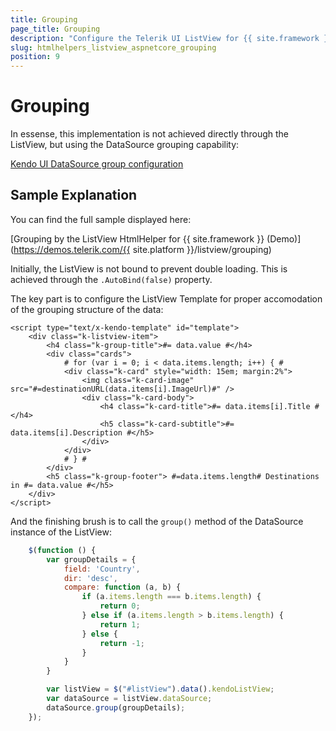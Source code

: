 ```yaml
---
title: Grouping
page_title: Grouping
description: "Configure the Telerik UI ListView for {{ site.framework }} to implement grouping functionality."
slug: htmlhelpers_listview_aspnetcore_grouping
position: 9
---
```


# Grouping

In essense, this implementation is not achieved directly through the ListView, but using the DataSource grouping capability:

[Kendo UI DataSource group configuration](https://docs.telerik.com/kendo-ui/api/javascript/data/datasource/configuration/group)

## Sample Explanation

You can find the full sample displayed here:

[Grouping by the ListView HtmlHelper for {{ site.framework }} (Demo)](https://demos.telerik.com/{{ site.platform }}/listview/grouping)

Initially, the ListView is not bound to prevent double loading. This is achieved through the `.AutoBind(false)` property.

The key part is to configure the ListView Template for proper accomodation of the grouping structure of the data:

```Template
<script type="text/x-kendo-template" id="template">
    <div class="k-listview-item">
        <h4 class="k-group-title">#= data.value #</h4>
        <div class="cards">
            # for (var i = 0; i < data.items.length; i++) { #
            <div class="k-card" style="width: 15em; margin:2%">
                <img class="k-card-image" src="#=destinationURL(data.items[i].ImageUrl)#" />
                <div class="k-card-body">
                    <h4 class="k-card-title">#= data.items[i].Title #</h4>
                    <h5 class="k-card-subtitle">#= data.items[i].Description #</h5>
                </div>
            </div>
            # } #
        </div>
        <h5 class="k-group-footer"> #=data.items.length# Destinations in #= data.value #</h5>
    </div>
</script>
```
And the finishing brush is to call the `group()` method of the DataSource instance of the ListView:

```JavaScript
    $(function () {
        var groupDetails = {
            field: 'Country',
            dir: 'desc',
            compare: function (a, b) {
                if (a.items.length === b.items.length) {
                    return 0;
                } else if (a.items.length > b.items.length) {
                    return 1;
                } else {
                    return -1;
                }
            }
        }

        var listView = $("#listView").data().kendoListView;
        var dataSource = listView.dataSource;
        dataSource.group(groupDetails);
    });
```
